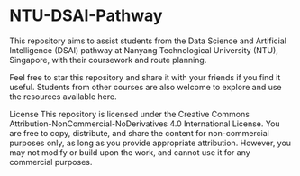 # NTU-DSAI-Pathway
This repository aims to assist students from the Data Science and Artificial Intelligence (DSAI) pathway at Nanyang Technological University (NTU), Singapore, with their coursework and route planning.

Feel free to star this repository and share it with your friends if you find it useful. Students from other courses are also welcome to explore and use the resources available here.

License
This repository is licensed under the Creative Commons Attribution-NonCommercial-NoDerivatives 4.0 International License. You are free to copy, distribute, and share the content for non-commercial purposes only, as long as you provide appropriate attribution. However, you may not modify or build upon the work, and cannot use it for any commercial purposes.
